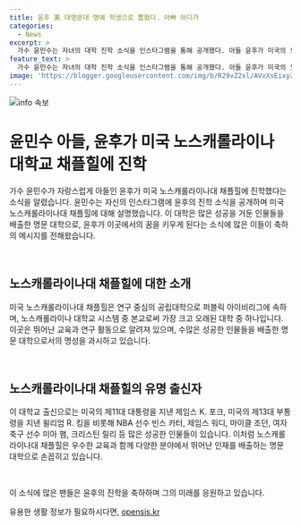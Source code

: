 ```yaml
---
title: 윤후 美 대명문대 명예 학생으로 뽑혔다. 아빠 어디가
categories:
  - News
excerpt: >
  가수 윤민수는 자녀의 대학 진학 소식을 인스타그램을 통해 공개했다. 아들 윤후가 미국의 노스캐롤라이나대 채플힐을 선택했다고 밝히며, 해당 대학의 역사와 유명 동문들을 언급했다. 윤후는 MBC 아빠! 어디가에서 인기를 끈 바 있는데, 이번에 17세의 나이로 대학 생활을 위한 새로운 도전을 시작한다. 윤민수의 자랑스러운 소식에 많은 팬들이 축하의 메시지를 보내고 있다.
feature_text: >
  가수 윤민수는 자녀의 대학 진학 소식을 인스타그램을 통해 공개했다. 아들 윤후가 미국의 노스캐롤라이나대 채플힐을 선택했다고 밝히며, 해당 대학의 역사와 유명 동문들을 언급했다. 윤후는 MBC 아빠! 어디가에서 인기를 끈 바 있는데, 이번에 17세의 나이로 대학 생활을 위한 새로운 도전을 시작한다. 윤민수의 자랑스러운 소식에 많은 팬들이 축하의 메시지를 보내고 있다.
image: 'https://blogger.googleusercontent.com/img/b/R29vZ2xl/AVvXsEixyZcFfHzMRdzZMjFBmAUKJYCLCGyLL1o632UiGVXcaFdKo_bkvkuCioo0uUKlGfBVcT3P84aROyZIXSBEx3Aw5nCQ3pTgDom1WDC4m8eifvWiAmWEEVb4x6G_l8C0QH225ldMjyaFvpxGEBGNO37VmDTDMHGhJPq73UglMfDca1-0aw/s1600/blogspot.png'
---
```


<p><img src="https://blogger.googleusercontent.com/img/b/R29vZ2xl/AVvXsEixyZcFfHzMRdzZMjFBmAUKJYCLCGyLL1o632UiGVXcaFdKo_bkvkuCioo0uUKlGfBVcT3P84aROyZIXSBEx3Aw5nCQ3pTgDom1WDC4m8eifvWiAmWEEVb4x6G_l8C0QH225ldMjyaFvpxGEBGNO37VmDTDMHGhJPq73UglMfDca1-0aw/s1600/blogspot.png" alt="info 속보" /></p>

<h1>윤민수 아들, 윤후가 미국 노스캐롤라이나 대학교 채플힐에 진학</h1>

<p>가수 윤민수가 자랑스럽게 아들인 윤후가 미국 노스캐롤라이나대 채플힐에 진학했다는 소식을 알렸습니다. 윤민수는 자신의 인스타그램에 윤후의 진학 소식을 공개하며 미국 노스캐롤라이나대 채플힐에 대해 설명했습니다. 이 대학은 많은 성공을 거둔 인물들을 배출한 명문 대학으로, 윤후가 이곳에서의 꿈을 키우게 된다는 소식에 많은 이들이 축하의 메시지를 전해왔습니다.</p>

<p data-ke-size="size16">&nbsp;</p>

<h2 data-ke-size="size26">노스캐롤라이나대 채플힐에 대한 소개</h2>

<p>미국 노스캐롤라이나대 채플힐은 연구 중심의 공립대학으로 퍼블릭 아이비리그에 속하며, 노스캐롤라이나 대학교 시스템 중 본교로써 가장 크고 오래된 대학 중 하나입니다. 이곳은 뛰어난 교육과 연구 활동으로 알려져 있으며, 수많은 성공한 인물들을 배출한 명문 대학으로서의 명성을 과시하고 있습니다.</p>

<p data-ke-size="size16">&nbsp;</p>

<h2 data-ke-size="size26">노스캐롤라이나대 채플힐의 유명 출신자</h2>

<p>이 대학교 출신으로는 미국의 제11대 대통령을 지낸 제임스 K. 포크, 미국의 제13대 부통령을 지낸 윌리엄 R. 킹을 비롯해 NBA 선수 빈스 카터, 제임스 워디, 마이클 조던, 여자 축구 선수 미아 햄, 크리스틴 릴리 등 많은 성공한 인물들이 있습니다. 이처럼 노스캐롤라이나대 채플힐은 우수한 교육과 함께 다양한 분야에서 뛰어난 인재를 배출하는 명문 대학으로 손꼽히고 있습니다.</p>

<p data-ke-size="size16">&nbsp;</p>

<p>이 소식에 많은 팬들은 윤후의 진학을 축하하며 그의 미래를 응원하고 있습니다.</p>
유용한 생활 정보가 필요하시다면, <a href="https://opensis.kr" rel="dofollow">opensis.kr</a>


